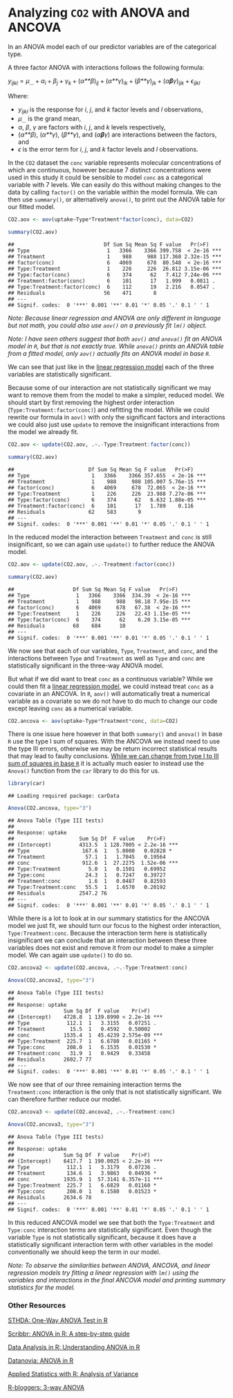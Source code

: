 
# Analyzing `CO2` with ANOVA and ANCOVA

In an ANOVA model each of our predictor variables are of the categorical type.

A three factor ANOVA with interactions follows the following formula:

*y*<sub>*ijkl*</sub> = *μ*<sub>...</sub> + *α*<sub>*i*</sub> + *β*<sub>*j*</sub> + *γ*<sub>*k*</sub> + (*α**β*)<sub>*ij*</sub> + (*α**γ*)<sub>*ik*</sub> + (*β**γ*)<sub>*jk*</sub> + (*α**β**γ*)<sub>*ijk*</sub> + *ϵ*<sub>*ijkl*</sub>

Where:

-   *y*<sub>*ijkl*</sub> is the response for *i*, *j*, and *k* factor levels and *l* observations,
-   *μ*<sub>...</sub> is the grand mean,
-   *α*, *β*, *γ* are factors with *i*, *j*, and *k* levels respectively,
-   (*α**β*), (*α**γ*), (*β**γ*), and (*α**β**γ*) are interactions between the factors, and
-   *ϵ* is the error term for *i*, *j*, and *k* factor levels and *l* observations.

In the `CO2` dataset the `conc` variable represents molecular concentrations of which are continuous, however because 7 distinct concentrations were used in this study it could be sensible to model `conc` as a categorical variable with 7 levels. We can easily do this without making changes to the data by calling `factor()` on the variable within the model formula. We can then use `summary()`, or alternatively `anova()`, to print out the ANOVA table for our fitted model.

``` r
CO2.aov <- aov(uptake~Type*Treatment*factor(conc), data=CO2)

summary(CO2.aov)
```

    ##                             Df Sum Sq Mean Sq F value   Pr(>F)    
    ## Type                         1   3366    3366 399.758  < 2e-16 ***
    ## Treatment                    1    988     988 117.368 2.32e-15 ***
    ## factor(conc)                 6   4069     678  80.548  < 2e-16 ***
    ## Type:Treatment               1    226     226  26.812 3.15e-06 ***
    ## Type:factor(conc)            6    374      62   7.412 7.24e-06 ***
    ## Treatment:factor(conc)       6    101      17   1.999   0.0811 .  
    ## Type:Treatment:factor(conc)  6    112      19   2.216   0.0547 .  
    ## Residuals                   56    471       8                     
    ## ---
    ## Signif. codes:  0 '***' 0.001 '**' 0.01 '*' 0.05 '.' 0.1 ' ' 1

*Note: Because linear regression and ANOVA are only different in language but not math, you could also use `aov()` on a previously fit `lm()` object.*

*Note: I have seen others suggest that both `aov()` and `anova()` fit an ANOVA model in `R`, but that is not exactly true. While `anova()` prints an ANOVA table from a fitted model, only `aov()` actually fits an ANOVA model in base `R`.*

We can see that just like in the [linear regression model](https://tylerbg.github.io/CDAR/docs/CO2_LR) each of the three variables are statistically significant.

Because some of our interaction are not statistically significant we may want to remove them from the model to make a simpler, reduced model. We should start by first removing the highest order interaction (`Type:Treatment:factor(conc)`) and refitting the model. While we could rewrite our formula in `aov()` with only the significant factors and interactions we could also just use `update` to remove the insignificant interactions from the model we already fit.

``` r
CO2.aov <- update(CO2.aov, .~.-Type:Treatment:factor(conc))

summary(CO2.aov)
```

    ##                        Df Sum Sq Mean Sq F value   Pr(>F)    
    ## Type                    1   3366    3366 357.655  < 2e-16 ***
    ## Treatment               1    988     988 105.007 5.76e-15 ***
    ## factor(conc)            6   4069     678  72.065  < 2e-16 ***
    ## Type:Treatment          1    226     226  23.988 7.27e-06 ***
    ## Type:factor(conc)       6    374      62   6.632 1.88e-05 ***
    ## Treatment:factor(conc)  6    101      17   1.789    0.116    
    ## Residuals              62    583       9                     
    ## ---
    ## Signif. codes:  0 '***' 0.001 '**' 0.01 '*' 0.05 '.' 0.1 ' ' 1

In the reduced model the interaction between `Treatment` and `conc` is still insignificant, so we can again use `update()` to further reduce the ANOVA model.

``` r
CO2.aov <- update(CO2.aov, .~.-Treatment:factor(conc))

summary(CO2.aov)
```

    ##                   Df Sum Sq Mean Sq F value   Pr(>F)    
    ## Type               1   3366    3366  334.39  < 2e-16 ***
    ## Treatment          1    988     988   98.18 7.95e-15 ***
    ## factor(conc)       6   4069     678   67.38  < 2e-16 ***
    ## Type:Treatment     1    226     226   22.43 1.15e-05 ***
    ## Type:factor(conc)  6    374      62    6.20 3.15e-05 ***
    ## Residuals         68    684      10                     
    ## ---
    ## Signif. codes:  0 '***' 0.001 '**' 0.01 '*' 0.05 '.' 0.1 ' ' 1

We now see that each of our variables, `Type`, `Treatment`, and `conc`, and the interactions between `Type` and `Treatment` as well as `Type` and `conc` are statistically significant in the three-way ANOVA model.

But what if we did want to treat `conc` as a continuous variable? While we could then fit a [linear regression model](https://tylerbg.github.io/CDAR/docs/CO2_LR), we could instead treat `conc` as a covariate in an ANCOVA. In `R`, `aov()` will automatically treat a numerical variable as a covariate so we do not have to do much to change our code except leaving `conc` as a numerical variable.

``` r
CO2.ancova <- aov(uptake~Type*Treatment*conc, data=CO2)
```

There is one issue here however in that both `summary()` and `anova()` in base `R` use the type I sum of squares. With the ANCOVA we instead need to use the type III errors, otherwise we may be return incorrect statistical results that may lead to faulty conclusions. [While we can change from type I to III sum of squares in base `R`](https://mcfromnz.wordpress.com/2011/03/02/anova-type-iiiiii-ss-explained/) it is actually much easier to instead use the `Anova()` function from the `car` library to do this for us.

``` r
library(car)
```

    ## Loading required package: carData

``` r
Anova(CO2.ancova, type="3")
```

    ## Anova Table (Type III tests)
    ## 
    ## Response: uptake
    ##                     Sum Sq Df  F value    Pr(>F)    
    ## (Intercept)         4313.5  1 128.7005 < 2.2e-16 ***
    ## Type                 167.6  1   5.0000   0.02828 *  
    ## Treatment             57.1  1   1.7045   0.19564    
    ## conc                 912.6  1  27.2275  1.52e-06 ***
    ## Type:Treatment         5.0  1   0.1501   0.69952    
    ## Type:conc             24.3  1   0.7247   0.39727    
    ## Treatment:conc         1.6  1   0.0487   0.82593    
    ## Type:Treatment:conc   55.5  1   1.6570   0.20192    
    ## Residuals           2547.2 76                       
    ## ---
    ## Signif. codes:  0 '***' 0.001 '**' 0.01 '*' 0.05 '.' 0.1 ' ' 1

While there is a lot to look at in our summary statistics for the ANCOVA model we just fit, we should turn our focus to the highest order interaction, `Type:Treatment:conc`. Because the interaction term here is statistically insignificant we can conclude that an interaction between these three variables does not exist and remove it from our model to make a simpler model. We can again use `update()` to do so.

``` r
CO2.ancova2 <- update(CO2.ancova, .~.-Type:Treatment:conc)

Anova(CO2.ancova2, type="3")
```

    ## Anova Table (Type III tests)
    ## 
    ## Response: uptake
    ##                Sum Sq Df  F value    Pr(>F)    
    ## (Intercept)    4728.8  1 139.8990 < 2.2e-16 ***
    ## Type            112.1  1   3.3155   0.07251 .  
    ## Treatment        15.5  1   0.4592   0.50002    
    ## conc           1535.4  1  45.4239 2.575e-09 ***
    ## Type:Treatment  225.7  1   6.6780   0.01165 *  
    ## Type:conc       208.0  1   6.1535   0.01530 *  
    ## Treatment:conc   31.9  1   0.9429   0.33458    
    ## Residuals      2602.7 77                       
    ## ---
    ## Signif. codes:  0 '***' 0.001 '**' 0.01 '*' 0.05 '.' 0.1 ' ' 1

We now see that of our three remaining interaction terms the `Treatment:conc` interaction is the only that is not statistically significant. We can therefore further reduce our model.

``` r
CO2.ancova3 <- update(CO2.ancova2, .~.-Treatment:conc)

Anova(CO2.ancova3, type="3")
```

    ## Anova Table (Type III tests)
    ## 
    ## Response: uptake
    ##                Sum Sq Df  F value    Pr(>F)    
    ## (Intercept)    6417.7  1 190.0025 < 2.2e-16 ***
    ## Type            112.1  1   3.3179   0.07236 .  
    ## Treatment       134.6  1   3.9863   0.04936 *  
    ## conc           1935.9  1  57.3141 6.357e-11 ***
    ## Type:Treatment  225.7  1   6.6829   0.01160 *  
    ## Type:conc       208.0  1   6.1580   0.01523 *  
    ## Residuals      2634.6 78                       
    ## ---
    ## Signif. codes:  0 '***' 0.001 '**' 0.01 '*' 0.05 '.' 0.1 ' ' 1

In this reduced ANCOVA model we see that both the `Type:Treatment` and `Type:conc` interaction terms are statistically significant. Even though the variable `Type` is not statistically significant, because it does have a statistically significant interaction term with other variables in the model conventionally we should keep the term in our model.

*Note: To observe the similarities between ANOVA, ANCOVA, and linear regression models try fitting a linear regression with `lm()` using the variables and interactions in the final ANCOVA model and printing summary statistics for the model.*

### Other Resources

[STHDA: One-Way ANOVA Test in R](http://www.sthda.com/english/wiki/one-way-anova-test-in-r)

[Scribbr: ANOVA in R: A step-by-step guide](https://www.scribbr.com/statistics/anova-in-r/)

[Data Analysis in R: Understanding ANOVA in R](https://bookdown.org/steve_midway/DAR/understanding-anova-in-r.html)

[Datanovia: ANOVA in R](https://www.datanovia.com/en/lessons/anova-in-r/)

[Applied Statistics with R: Analysis of Variance](https://daviddalpiaz.github.io/appliedstats/analysis-of-variance.html)

[R-bloggers: 3-way ANOVA](https://www.r-bloggers.com/2017/02/raccoon-ch-2-4-3-way-anova/)

